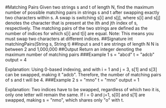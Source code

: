 #Matching Pairs
Given two strings s and t of length N, find the maximum number of possible matching pairs in strings s and t after swapping exactly two characters within s.
A swap is switching s[i] and s[j], where s[i] and s[j] denotes the character that is present at the ith and jth index of s, respectively. The matching pairs of the two strings are defined as the number of indices for which s[i] and t[i] are equal.
Note: This means you must swap two characters at different indices.
##Signature
int matchingPairs(String s, String t)
##Input
s and t are strings of length N
N is between 2 and 1,000,000
##Output
Return an integer denoting the maximum number of matching pairs
###Example 1
s = "abcd"
t = "adcb"
output = 4

Explanation:
Using 0-based indexing, and with i = 1 and j = 3, s[1] and s[3] can be swapped, making it  "adcb".
Therefore, the number of matching pairs of s and t will be 4.
###Example 2
s = "mno"
t = "mno"
output = 1

Explanation:
Two indices have to be swapped, regardless of which two it is, only one letter will remain the same. If i = 0 and j=1, s[0] and s[1] are swapped, making s = "nmo", which shares only "o" with t.